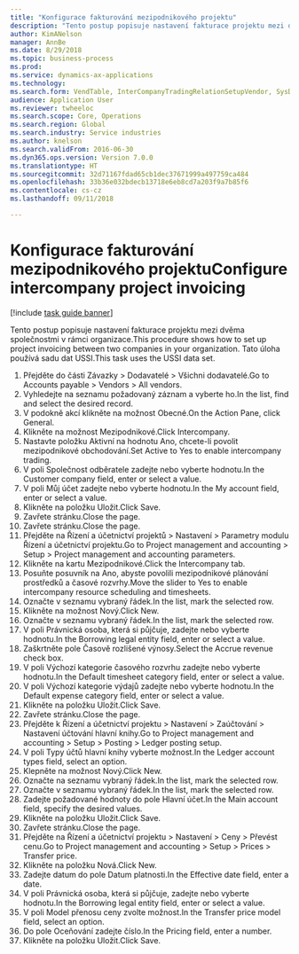 ```yaml
--- 
title: "Konfigurace fakturování mezipodnikového projektu"
description: "Tento postup popisuje nastavení fakturace projektu mezi dvěma společnostmi v rámci organizace."
author: KimANelson
manager: AnnBe
ms.date: 8/29/2018
ms.topic: business-process
ms.prod: 
ms.service: dynamics-ax-applications
ms.technology: 
ms.search.form: VendTable, InterCompanyTradingRelationSetupVendor, SysDataAreaSelectLookup, ProjParameters, ProjPosting, ProjTransferPrice
audience: Application User
ms.reviewer: twheeloc
ms.search.scope: Core, Operations
ms.search.region: Global
ms.search.industry: Service industries
ms.author: knelson
ms.search.validFrom: 2016-06-30
ms.dyn365.ops.version: Version 7.0.0
ms.translationtype: HT
ms.sourcegitcommit: 32d71167fdad65cb1dec37671999a497759ca484
ms.openlocfilehash: 33b36e032bdecb13718e6eb8cd7a203f9a7b85f6
ms.contentlocale: cs-cz
ms.lasthandoff: 09/11/2018

---
```

# <a name="configure-intercompany-project-invoicing"></a><span data-ttu-id="66747-103">Konfigurace fakturování mezipodnikového projektu</span><span class="sxs-lookup"><span data-stu-id="66747-103">Configure intercompany project invoicing</span></span>

[!include [task guide banner](../../includes/task-guide-banner.md)]

<span data-ttu-id="66747-104">Tento postup popisuje nastavení fakturace projektu mezi dvěma společnostmi v rámci organizace.</span><span class="sxs-lookup"><span data-stu-id="66747-104">This procedure shows how to set up project invoicing between two companies in your organization.</span></span> <span data-ttu-id="66747-105">Tato úloha používá sadu dat USSI.</span><span class="sxs-lookup"><span data-stu-id="66747-105">This task uses the USSI data set.</span></span>

1. <span data-ttu-id="66747-106">Přejděte do části Závazky > Dodavatelé > Všichni dodavatelé.</span><span class="sxs-lookup"><span data-stu-id="66747-106">Go to Accounts payable > Vendors > All vendors.</span></span>
2. <span data-ttu-id="66747-107">Vyhledejte na seznamu požadovaný záznam a vyberte ho.</span><span class="sxs-lookup"><span data-stu-id="66747-107">In the list, find and select the desired record.</span></span>
3. <span data-ttu-id="66747-108">V podokně akcí klikněte na možnost Obecné.</span><span class="sxs-lookup"><span data-stu-id="66747-108">On the Action Pane, click General.</span></span>
4. <span data-ttu-id="66747-109">Klikněte na možnost Mezipodnikové.</span><span class="sxs-lookup"><span data-stu-id="66747-109">Click Intercompany.</span></span>
5. <span data-ttu-id="66747-110">Nastavte položku Aktivní na hodnotu Ano, chcete-li povolit mezipodnikové obchodování.</span><span class="sxs-lookup"><span data-stu-id="66747-110">Set Active to Yes to enable intercompany trading.</span></span>
6. <span data-ttu-id="66747-111">V poli Společnost odběratele zadejte nebo vyberte hodnotu.</span><span class="sxs-lookup"><span data-stu-id="66747-111">In the Customer company field, enter or select a value.</span></span>
7. <span data-ttu-id="66747-112">V poli Můj účet zadejte nebo vyberte hodnotu.</span><span class="sxs-lookup"><span data-stu-id="66747-112">In the My account field, enter or select a value.</span></span>
8. <span data-ttu-id="66747-113">Klikněte na položku Uložit.</span><span class="sxs-lookup"><span data-stu-id="66747-113">Click Save.</span></span>
9. <span data-ttu-id="66747-114">Zavřete stránku.</span><span class="sxs-lookup"><span data-stu-id="66747-114">Close the page.</span></span>
10. <span data-ttu-id="66747-115">Zavřete stránku.</span><span class="sxs-lookup"><span data-stu-id="66747-115">Close the page.</span></span>
11. <span data-ttu-id="66747-116">Přejděte na Řízení a účetnictví projektů > Nastavení > Parametry modulu Řízení a účetnictví projektu.</span><span class="sxs-lookup"><span data-stu-id="66747-116">Go to Project management and accounting > Setup > Project management and accounting parameters.</span></span>
12. <span data-ttu-id="66747-117">Klikněte na kartu Mezipodnikové.</span><span class="sxs-lookup"><span data-stu-id="66747-117">Click the Intercompany tab.</span></span>
13. <span data-ttu-id="66747-118">Posuňte posuvník na Ano, abyste povolili mezipodnikové plánování prostředků a časové rozvrhy.</span><span class="sxs-lookup"><span data-stu-id="66747-118">Move the slider to Yes to enable intercompany resource scheduling and timesheets.</span></span>
14. <span data-ttu-id="66747-119">Označte v seznamu vybraný řádek.</span><span class="sxs-lookup"><span data-stu-id="66747-119">In the list, mark the selected row.</span></span>
15. <span data-ttu-id="66747-120">Klikněte na možnost Nový.</span><span class="sxs-lookup"><span data-stu-id="66747-120">Click New.</span></span>
16. <span data-ttu-id="66747-121">Označte v seznamu vybraný řádek.</span><span class="sxs-lookup"><span data-stu-id="66747-121">In the list, mark the selected row.</span></span>
17. <span data-ttu-id="66747-122">V poli Právnická osoba, která si půjčuje, zadejte nebo vyberte hodnotu.</span><span class="sxs-lookup"><span data-stu-id="66747-122">In the Borrowing legal entity field, enter or select a value.</span></span>
18. <span data-ttu-id="66747-123">Zaškrtněte pole Časově rozlišené výnosy.</span><span class="sxs-lookup"><span data-stu-id="66747-123">Select the Accrue revenue check box.</span></span>
19. <span data-ttu-id="66747-124">V poli Výchozí kategorie časového rozvrhu zadejte nebo vyberte hodnotu.</span><span class="sxs-lookup"><span data-stu-id="66747-124">In the Default timesheet category field, enter or select a value.</span></span>
20. <span data-ttu-id="66747-125">V poli Výchozí kategorie výdajů zadejte nebo vyberte hodnotu.</span><span class="sxs-lookup"><span data-stu-id="66747-125">In the Default expense category field, enter or select a value.</span></span>
21. <span data-ttu-id="66747-126">Klikněte na položku Uložit.</span><span class="sxs-lookup"><span data-stu-id="66747-126">Click Save.</span></span>
22. <span data-ttu-id="66747-127">Zavřete stránku.</span><span class="sxs-lookup"><span data-stu-id="66747-127">Close the page.</span></span>
23. <span data-ttu-id="66747-128">Přejděte k Řízení a účetnictví projektu > Nastavení > Zaúčtování > Nastavení účtování hlavní knihy.</span><span class="sxs-lookup"><span data-stu-id="66747-128">Go to Project management and accounting > Setup > Posting > Ledger posting setup.</span></span>
24. <span data-ttu-id="66747-129">V poli Typy účtů hlavní knihy vyberte možnost.</span><span class="sxs-lookup"><span data-stu-id="66747-129">In the Ledger account types field, select an option.</span></span>
25. <span data-ttu-id="66747-130">Klepněte na možnost Nový.</span><span class="sxs-lookup"><span data-stu-id="66747-130">Click New.</span></span>
26. <span data-ttu-id="66747-131">Označte na seznamu vybraný řádek.</span><span class="sxs-lookup"><span data-stu-id="66747-131">In the list, mark the selected row.</span></span>
27. <span data-ttu-id="66747-132">Označte v seznamu vybraný řádek.</span><span class="sxs-lookup"><span data-stu-id="66747-132">In the list, mark the selected row.</span></span>
28. <span data-ttu-id="66747-133">Zadejte požadované hodnoty do pole Hlavní účet.</span><span class="sxs-lookup"><span data-stu-id="66747-133">In the Main account field, specify the desired values.</span></span>
29. <span data-ttu-id="66747-134">Klikněte na položku Uložit.</span><span class="sxs-lookup"><span data-stu-id="66747-134">Click Save.</span></span>
30. <span data-ttu-id="66747-135">Zavřete stránku.</span><span class="sxs-lookup"><span data-stu-id="66747-135">Close the page.</span></span>
31. <span data-ttu-id="66747-136">Přejděte na Řízení a účetnictví projektu > Nastavení > Ceny > Převést cenu.</span><span class="sxs-lookup"><span data-stu-id="66747-136">Go to Project management and accounting > Setup > Prices > Transfer price.</span></span>
32. <span data-ttu-id="66747-137">Klikněte na položku Nová.</span><span class="sxs-lookup"><span data-stu-id="66747-137">Click New.</span></span>
33. <span data-ttu-id="66747-138">Zadejte datum do pole Datum platnosti.</span><span class="sxs-lookup"><span data-stu-id="66747-138">In the Effective date field, enter a date.</span></span>
34. <span data-ttu-id="66747-139">V poli Právnická osoba, která si půjčuje, zadejte nebo vyberte hodnotu.</span><span class="sxs-lookup"><span data-stu-id="66747-139">In the Borrowing legal entity field, enter or select a value.</span></span>
35. <span data-ttu-id="66747-140">V poli Model přenosu ceny zvolte možnost.</span><span class="sxs-lookup"><span data-stu-id="66747-140">In the Transfer price model field, select an option.</span></span>
36. <span data-ttu-id="66747-141">Do pole Oceňování zadejte číslo.</span><span class="sxs-lookup"><span data-stu-id="66747-141">In the Pricing field, enter a number.</span></span>
37. <span data-ttu-id="66747-142">Klikněte na položku Uložit.</span><span class="sxs-lookup"><span data-stu-id="66747-142">Click Save.</span></span>


